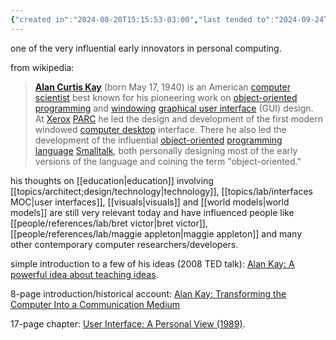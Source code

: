 ```yaml
---
{"created in":"2024-08-20T15:15:53-03:00","last tended to":"2024-09-24T16:21:14-03:00","tags":["person","lab","interfacedesign","research","learning","visuallearning","design","technology","🌱"],"dg-publish":true,"notestage":["🌱"],"permalink":"/people/references/lab/alan-kay/","dgPassFrontmatter":true,"created":"2024-08-20T15:15:53.471-03:00","updated":"2024-09-24T16:21:14.438-03:00"}
---
```


one of the very influential early innovators in personal computing.

from wikipedia:
> [**Alan Curtis Kay**](https://en.wikipedia.org/wiki/Alan_Kay) (born May 17, 1940) is an American [computer scientist](https://en.wikipedia.org/wiki/Computer_scientist "Computer scientist") best known for his pioneering work on [object-oriented programming](https://en.wikipedia.org/wiki/Object-oriented_programming "Object-oriented programming") and [windowing](https://en.wikipedia.org/wiki/Window_(computing) "Window (computing)") [graphical user interface](https://en.wikipedia.org/wiki/Graphical_user_interface "Graphical user interface") (GUI) design. At [Xerox](https://en.wikipedia.org/wiki/Xerox "Xerox") [PARC](https://en.wikipedia.org/wiki/PARC_(company) "PARC (company)") he led the design and development of the first modern windowed [computer desktop](https://en.wikipedia.org/wiki/Desktop_metaphor "Desktop metaphor") interface. There he also led the development of the influential [object-oriented](https://en.wikipedia.org/wiki/Object-oriented_programming "Object-oriented programming") [programming language](https://en.wikipedia.org/wiki/Programming_language "Programming language") [Smalltalk](https://en.wikipedia.org/wiki/Smalltalk "Smalltalk"), both personally designing most of the early versions of the language and coining the term "object-oriented."

his thoughts on [[education\|education]] involving [[topics/architect;design/technology\|technology]], [[topics/lab/interfaces MOC\|user interfaces]], [[visuals\|visuals]] and [[world models\|world models]] are still very relevant today and have influenced people like [[people/references/lab/bret victor\|bret victor]], [[people/references/lab/maggie appleton\|maggie appleton]] and many other contemporary computer researchers/developers.

simple introduction to a few of his ideas (2008 TED talk): [Alan Kay: A powerful idea about teaching ideas](https://www.youtube.com/watch?v=Eg_ToU7m1MI).

8-page introduction/historical account: [Alan Kay: Transforming the Computer Into a Communication Medium](https://ethw.org/w/images/2/23/Barnes.pdf)

17-page chapter: [User Interface: A Personal View (1989)](http://worrydream.com/refs/Kay%20-%20User%20Interface,%20a%20Personal%20View.pdf).